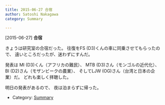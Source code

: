 ```yaml
---
title: 2015-06-27 合宿
author: Satoshi Nakagawa
category: Summary

---
```


[2015-06-27] **合宿** 

 きょうは研究室の合宿だった。
往復をFS (D3)くんの車に同乗させてもらったので、
遠いところだったが、迷わずにすんだ。

 発表は
MI (D3)くん（アフリカの難民）、
MTB (D3)さん（モンゴルの近代化）、
BI (D2)さん（モザンビークの農業）、
そしてLJW (OG)さん（台湾と日本の企業）だ。
どれも楽しく拝聴した。

 明日の発表があるので、
夜は泊まらずに帰った。

- Category: [Summary](https://merapano.github.io/categories.html#Summary)

